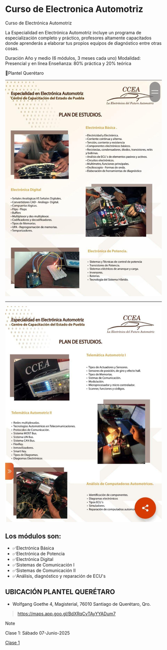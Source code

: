 # Curso de Electronica Automotriz
Curso de Electrónica Automotriz

La Especialidad en Electrónica Automotriz incluye un programa de especialización completo y práctico, profesores altamente capacitados donde aprenderás a elaborar tus propios equipos de diagnóstico entre otras cosas.

Duración Año y medio (6 módulos, 3 meses cada uno)
Modalidad: Presencial y en línea
Enseñanza: 80% práctica y 20% teórica

🏢Plantel Querétaro

![Temario 1-2](https://github.com/luisreylara/ElectronicaAutomotriz/blob/main/8a828439-598a-411a-893a-472d1457f610.jpg)

---

![Temario 2-2](https://github.com/luisreylara/ElectronicaAutomotriz/blob/main/5226608b-dcf2-46f3-8687-18dcd3844b03.jpg)



## Los módulos son:

* ✅Electrónica Básica
* ✅Electrónica de Potencia
* ✅Electrónica Digital
* ✅Sistemas de Comunicación I
* ✅Sistemas de Comunicación II
* ✅Análisis, diagnóstico y reparación de ECU's

## UBICACIÓN PLANTEL QUERÉTARO

* Wolfgang Goethe 4, Magisterial, 76010 Santiago de Querétaro, Qro.

 > https://maps.app.goo.gl/BdXRqCvTAyYYADum7

> [!NOTE]
> Clase 1: Sábado 07-Junio-2025

[Clase 1](https://github.com/luisreylara/ElectronicaAutomotriz/tree/main/Clase01 )
